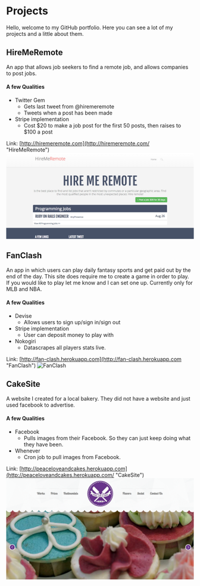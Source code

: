 # Projects

Hello, welcome to my GitHub portfolio. Here you can see a lot of my projects and a little about them.

## HireMeRemote

An app that allows job seekers to find a remote job, and allows companies to post jobs.

#### A few Qualities

* Twitter Gem
	* Gets last tweet from @hiremeremote
	* Tweets when a post has been made
* Stripe implementation
	* Cost $20 to make a job post for the first 50 posts, then raises to $100 a post

Link: [http://hiremeremote.com](http://hiremeremote.com/ "HireMeRemote")
![HireMeRemote](https://raw.githubusercontent.com/drewg233/ListOfProjects/master/images/hiremeremote.png)


## FanClash

An app in which users can play daily fantasy sports and get paid out by the end of the day. This site does require me to create a game in order to play. If you would like to play let me know and I can set one up. Currently only for MLB and NBA.

#### A few Qualities

* Devise
	* Allows users to sign up/sign in/sign out
* Stripe implementation
	* User can deposit money to play with
* Nokogiri
	* Datascrapes all players stats live.

Link: [http://fan-clash.herokuapp.com](http://fan-clash.herokuapp.com "FanClash")
![FanClash](https://raw.githubusercontent.com/drewg233/FanClash/master/app/assets/images/fanclash.png)

## CakeSite

A website I created for a local bakery. They did not have a website and just used facebook to advertise.

#### A few Qualities

* Facebook
	* Pulls images from their Facebook. So they can just keep doing what they have been.
* Whenever
	* Cron job to pull images from Facebook.

Link: [http://peaceloveandcakes.herokuapp.com](http://peaceloveandcakes.herokuapp.com/ "CakeSite")
![Bakery](https://raw.githubusercontent.com/drewg233/CakeSite/master/app/assets/images/peace.png)

